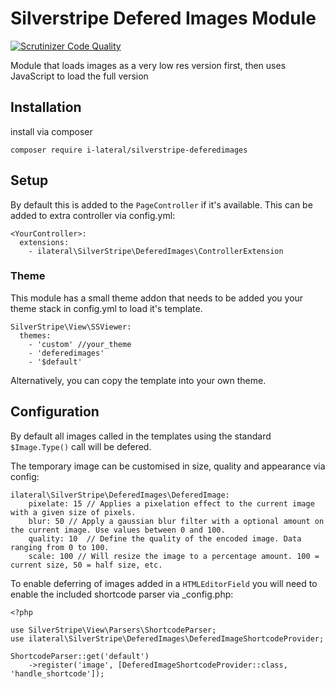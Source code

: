 # Silverstripe Defered Images Module

[![Scrutinizer Code Quality](https://scrutinizer-ci.com/g/i-lateral/silverstripe-deferedimages/badges/quality-score.png?b=master)](https://scrutinizer-ci.com/g/i-lateral/silverstripe-deferedimages/?branch=master)

Module that loads images as a very low res version first, then uses JavaScript to load the full version

## Installation

install via composer

``` 
composer require i-lateral/silverstripe-deferedimages
```
## Setup

By default this is added to the `PageController` if it's available. This can be added to extra controller via config.yml:

```
<YourController>:
  extensions:
    - ilateral\SilverStripe\DeferedImages\ControllerExtension
```

### Theme

This module has a small theme addon that needs to be added you your theme stack in config.yml to load it's template.

```
SilverStripe\View\SSViewer:
  themes:
    - 'custom' //your_theme
    - 'deferedimages'
    - '$default'
```

Alternatively, you can copy the template into your own theme.

## Configuration

By default all images called in the templates using the standard `$Image.Type()` call will be defered.

The temporary image can be customised in size, quality and appearance via config:

```
ilateral\SilverStripe\DeferedImages\DeferedImage:
    pixelate: 15 // Applies a pixelation effect to the current image with a given size of pixels.
    blur: 50 // Apply a gaussian blur filter with a optional amount on the current image. Use values between 0 and 100.
    quality: 10  // Define the quality of the encoded image. Data ranging from 0 to 100.
    scale: 100 // Will resize the image to a percentage amount. 100 = current size, 50 = half size, etc.
```

To enable deferring of images added in a `HTMLEditorField` you will need to enable the included shortcode parser via _config.php:

```
<?php

use SilverStripe\View\Parsers\ShortcodeParser;
use ilateral\SilverStripe\DeferedImages\DeferedImageShortcodeProvider;

ShortcodeParser::get('default')
    ->register('image', [DeferedImageShortcodeProvider::class, 'handle_shortcode']);
```
